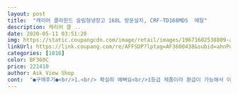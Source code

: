 ```yaml
---
layout: post 
title:  "캐리어 클라윈드 슬림형냉장고 168L 방문설치, CRF-TD168MDS  메탈" 
description: 캐리어 클 ..
date: 2020-05-11 03:51:20 
img: https://static.coupangcdn.com/image/retail/images/19671602538809-ac35fb29-561c-4df6-a310-3291cfabdb84.jpg 
linkUrl: https://link.coupang.com/re/AFFSDP?lptag=AF3600438&subid=ahnPublicAsk&pageKey=327135202&itemId=1046750955&vendorItemId=5509752620&traceid=V0-113-9989f702cf006183 
categories: [1016] 
color: BF360C 
price: 221410 
author: Ask View Shop 
cont:  "●구매후기●<br/>1.<br/> 확실히 예뻐요<br/>1등급 제품이라 환급이 가능해서 이렇게 저렴하게 구매하고도 또 10프로 할인 받았네요 이런 기회가 또 있을까 싶어요 ㅠㅠ<br/>2.<br/> 큰 소음 없습니다<br/>3.<br/> 기사님이 직접 5층까지 오셔서 배달 및 설치 해주시고갔습니다<br/>4.<br/> 으뜸 효율이라 환급가능<br/>가끔가다 마른 헝겊으로 살살 닦아줘도 좋구요.<br/><br/>개인차이겠지만 저는 소음도 적당했고 흠집없이 완벽하게 온 것 같습니다.<br/> 잘 사용하겠습니다.<br/> 더 바라는게 있다면ㅠㅠ2년동안만 문제없이 사용했으면 좋겠습니다<br/>권장하는 온도도 안내책자에 친절하게 설명돼있어요.<br/><br/>냉장 냉동 잘되고 소음도 잘 못느낄 정도로 그닥 없어요.<br/><br/>냉장 팬?돌아가는 소음때문에 걱정 많이 했는데 하루 지켜본 바 큰 소음 없는 것 같습니다 덕분에 편안한 밤 잤어요<br/>냉장칸 안쪽에 온도조절기 있고요, 겨울철과 여름철에 각각<br/>너무 무거운걸 담거나 하지 않고 조심히 사용하면 문제 없을듯.<br/>.<br/><br/>다만 냉장칸 맨 아래 야채박스는 좀 많이 약한 것 같아요.<br/><br/>디자인도 너무 이쁜 녀석을 발견한 것 같습니다<br/>메탈색상이 디자인도 깔끔하고 요즘 삼o 비스포o 아니고는 눈 안가고 있었는데 투룸 자취방에 딱이네요 ㅎㅎ 너무 맘에 듭니다<br/>설치기사님 완벽하게 설치해주셔서 감사합니다<br/>성에가 낀다고 해서 걱정했는데 냉장칸쪽 벽에<br/>송알송알 맺히긴 하는데 시간지나면 녹아서 또르르 떨어지고<br/>아직까지 저는 불편함없이 만족하며 잘쓰고 있어요.<br/><br/>엘리베이터가 없어서 걱정했는데 정말 기사님들 대단하셔요 ㅠㅠ 엎고 오셔서 설치까지 깔끔하게 해주시고 박스하고 다 가져가셨네욤 고생많으셨어요 진짜루 덕분에 믿고 사용하겠어요<br/>여기저기서 소형냉장고 찾다가 극가성비에<br/>자연스러운 현상이래요.<br/><br/>잠시 남편의 술장고로 바뀐... <br/> ㅡㅡ;; ㅎㅎ<br/>젖을만한 물건을 너무 벽에 붙여놓지 않음 된다네요.<br/><br/>좋은 가격에 잘 샀습니다.<br/><br/>지난달 말쯤 설치받아서 잘 사용중이예요.<br/><br/>크기도 딱 알맞고 너무 괜찮네요<br/>투룸 이사후에 옵션이 하나도 없어서 구매했어요<br/>홈베이킹 재료 보관용으로 산건데.<br/>.<br/><br/>" 
---
```


